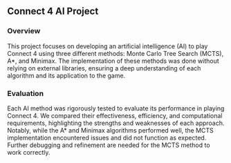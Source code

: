## Connect 4 AI Project
### Overview
This project focuses on developing an artificial intelligence (AI) to play Connect 4 using three different methods: Monte Carlo Tree Search (MCTS), A*, and Minimax. The implementation of these methods was done without relying on external libraries, ensuring a deep understanding of each algorithm and its application to the game.

### Evaluation
Each AI method was rigorously tested to evaluate its performance in playing Connect 4. We compared their effectiveness, efficiency, and computational requirements, highlighting the strengths and weaknesses of each approach. Notably, while the A* and Minimax algorithms performed well, the MCTS implementation encountered issues and did not function as expected. Further debugging and refinement are needed for the MCTS method to work correctly.

